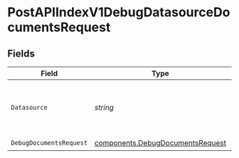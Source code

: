 # PostAPIIndexV1DebugDatasourceDocumentsRequest


## Fields

| Field                                                                                | Type                                                                                 | Required                                                                             | Description                                                                          |
| ------------------------------------------------------------------------------------ | ------------------------------------------------------------------------------------ | ------------------------------------------------------------------------------------ | ------------------------------------------------------------------------------------ |
| `Datasource`                                                                         | *string*                                                                             | :heavy_check_mark:                                                                   | The datasource to which the document belongs                                         |
| `DebugDocumentsRequest`                                                              | [components.DebugDocumentsRequest](../../models/components/debugdocumentsrequest.md) | :heavy_check_mark:                                                                   | N/A                                                                                  |